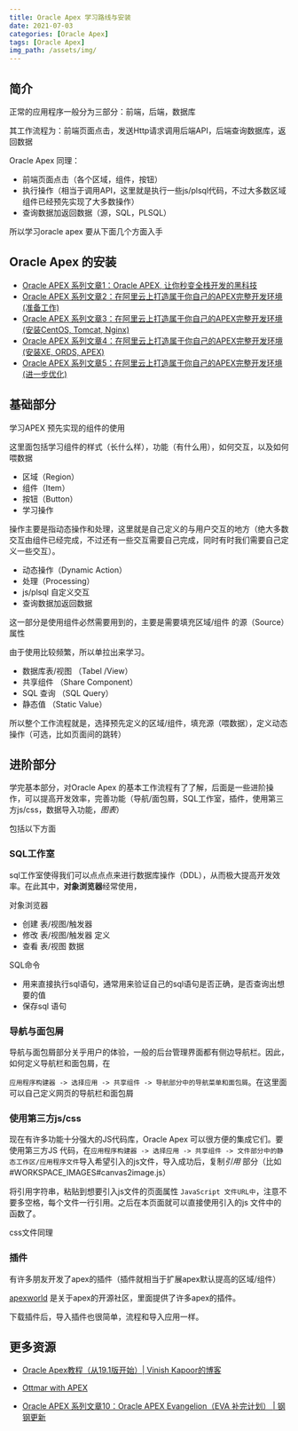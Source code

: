 ```yaml
---
title: Oracle Apex 学习路线与安装
date: 2021-07-03
categories: [Oracle Apex]
tags: [Oracle Apex]  
img_path: /assets/img/
---
```


## 简介

正常的应用程序一般分为三部分：前端，后端，数据库

其工作流程为：前端页面点击，发送Http请求调用后端API，后端查询数据库，返回数据

Oracle Apex 同理：

- 前端页面点击（各个区域，组件，按钮）
- 执行操作（相当于调用API，这里就是执行一些js/plsql代码，不过大多数区域组件已经预先实现了大多数操作）
- 查询数据加返回数据（源，SQL，PLSQL）

所以学习oracle apex 要从下面几个方面入手
## Oracle Apex 的安装
- [Oracle APEX 系列文章1：Oracle APEX, 让你秒变全栈开发的黑科技](https://wangfanggang.com/Oracle/Oracle-APEX/apex-series-1/)
- [Oracle APEX 系列文章2：在阿里云上打造属于你自己的APEX完整开发环境 (准备工作)](https://wangfanggang.com/Oracle/Oracle-APEX/apex-series-2/)
- [Oracle APEX 系列文章3：在阿里云上打造属于你自己的APEX完整开发环境 (安装CentOS, Tomcat, Nginx)](https://wangfanggang.com/Oracle/Oracle-APEX/apex-series-3/)
- [Oracle APEX 系列文章4：在阿里云上打造属于你自己的APEX完整开发环境 (安装XE, ORDS, APEX)](https://wangfanggang.com/Oracle/Oracle-APEX/apex-series-4/)
- [Oracle APEX 系列文章5：在阿里云上打造属于你自己的APEX完整开发环境 (进一步优化)](https://wangfanggang.com/Oracle/Oracle-APEX/apex-series-5/)

## 基础部分

学习APEX 预先实现的组件的使用

这里面包括学习组件的样式（长什么样），功能（有什么用），如何交互，以及如何喂数据

- 区域（Region）
- 组件（Item）
- 按钮（Button）
- 学习操作

操作主要是指动态操作和处理，这里就是自己定义的与用户交互的地方（绝大多数交互由组件已经完成，不过还有一些交互需要自己完成，同时有时我们需要自己定义一些交互）。

- 动态操作（Dynamic Action）
- 处理（Processing）
- js/plsql 自定义交互
- 查询数据加返回数据

这一部分是使用组件必然需要用到的，主要是需要填充区域/组件 的源（Source）属性

由于使用比较频繁，所以单拉出来学习。

- 数据库表/视图 （Tabel /View）
- 共享组件 （Share Component）
- SQL 查询 （SQL Query）
- 静态值 （Static Value）

所以整个工作流程就是，选择预先定义的区域/组件，填充源（喂数据），定义动态操作（可选，比如页面间的跳转）

## 进阶部分

学完基本部分，对Oracle Apex 的基本工作流程有了了解，后面是一些进阶操作，可以提高开发效率，完善功能（导航/面包屑，SQL工作室，插件，使用第三方js/css，数据导入功能，*图表*）

包括以下方面

### SQL工作室

sql工作室使得我们可以点点点来进行数据库操作（DDL），从而极大提高开发效率。在此其中，**对象浏览器**经常使用，

对象浏览器

- 创建 表/视图/触发器
- 修改 表/视图/触发器 定义
- 查看 表/视图 数据

SQL命令

- 用来直接执行sql语句，通常用来验证自己的sql语句是否正确，是否查询出想要的值
- 保存sql 语句

### 导航与面包屑

导航与面包屑部分关乎用户的体验，一般的后台管理界面都有侧边导航栏。因此，如何定义导航栏和面包屑，在

`应用程序构建器 -> 选择应用 -> 共享组件 -> 导航部分中的导航菜单和面包屑`。在这里面可以自己定义网页的导航栏和面包屑

### 使用第三方js/css

现在有许多功能十分强大的JS代码库，Oracle Apex 可以很方便的集成它们。要使用第三方JS 代码，在`应用程序构建器 -> 选择应用 -> 共享组件 -> 文件部分中的静态工作区/应用程序文件`导入希望引入的js文件，导入成功后，复制*引用* 部分（比如#WORKSPACE_IMAGES#canvas2image.js）

将引用字符串，粘贴到想要引入js文件的页面属性 `JavaScript 文件URL中`，注意不要多空格，每个文件一行引用。之后在本页面就可以直接使用引入的js 文件中的函数了。

css文件同理

### 插件

有许多朋友开发了apex的插件（插件就相当于扩展apex默认提高的区域/组件）

[apexworld](https://apex.world/ords/f?p=100:1:::NO:::) 是关于apex的开源社区，里面提供了许多apex的插件。

下载插件后，导入插件也很简单，流程和导入应用一样。

## 更多资源

- [Oracle Apex教程（从19.1版开始）| Vinish Kapoor的博客](https://www.foxinfotech.in/2019/11/oracle-apex-tutorials-version-19-1-onwards.html)

- [Ottmar with APEX](https://ogobrecht.github.io/)

- [Oracle APEX 系列文章10：Oracle APEX Evangelion（EVA 补完计划） | 钢钢更新](https://wangfanggang.com/Oracle/Oracle-APEX/apex-series-10/)